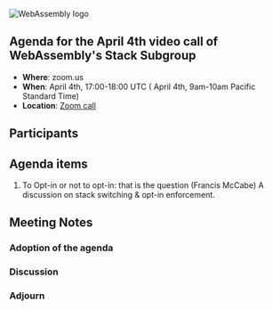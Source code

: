 ![WebAssembly logo](/images/WebAssembly.png)

## Agenda for the April 4th video call of WebAssembly's Stack Subgroup

- **Where**: zoom.us
- **When**:  April 4th, 17:00-18:00 UTC ( April 4th, 9am-10am Pacific Standard Time)
- **Location**: [Zoom call](https://zoom.us/j/91846860726?pwd=NVVNVmpvRVVFQkZTVzZ1dTFEcXgrdz09)


## Participants


## Agenda items

1. To Opt-in or not to opt-in: that is the question (Francis McCabe) 
   A discussion on stack switching & opt-in enforcement.

## Meeting Notes

### Adoption of the agenda

### Discussion

### Adjourn
